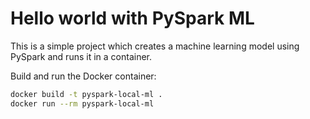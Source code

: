 # Hello world with PySpark ML
This is a simple project which creates a machine learning model using PySpark and runs it in a container.  

Build and run the Docker container:
```bash
docker build -t pyspark-local-ml .
docker run --rm pyspark-local-ml
```